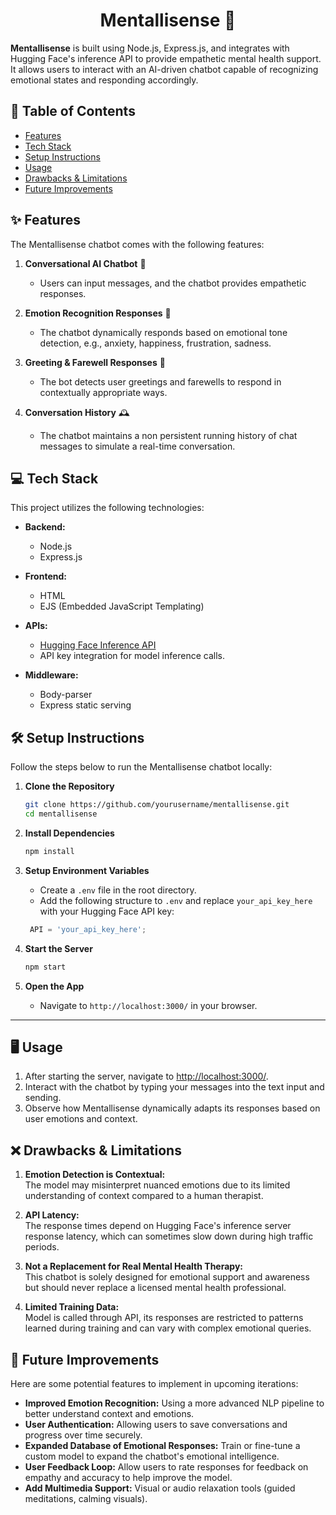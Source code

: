 <h1 align="center">Mentallisense 🧠</h1>

**Mentallisense** is built using Node.js, Express.js, and integrates with Hugging Face's inference API to provide empathetic mental health support. It allows users to interact with an AI-driven chatbot capable of recognizing emotional states and responding accordingly.

## 📌 Table of Contents
- [Features](#features)
- [Tech Stack](#tech-stack)
- [Setup Instructions](#setup-instructions)
- [Usage](#usage)
- [Drawbacks & Limitations](#drawbacks--limitations)
- [Future Improvements](#future-improvements)


## ✨ Features
The Mentallisense chatbot comes with the following features:

1. **Conversational AI Chatbot** 🤖
   - Users can input messages, and the chatbot provides empathetic responses.

2. **Emotion Recognition Responses** 💬
   - The chatbot dynamically responds based on emotional tone detection, e.g., anxiety, happiness, frustration, sadness.

3. **Greeting & Farewell Responses** 👋
   - The bot detects user greetings and farewells to respond in contextually appropriate ways.

4. **Conversation History** 🕰️
   - The chatbot maintains a non persistent running history of chat messages to simulate a real-time conversation.


## 💻 Tech Stack
This project utilizes the following technologies:

- **Backend:**
  - Node.js
  - Express.js
    
- **Frontend:**
  - HTML
  - EJS (Embedded JavaScript Templating)

- **APIs:**
  - [Hugging Face Inference API](https://api-inference.huggingface.co/models/google/flan-t5-large)
  - API key integration for model inference calls.

- **Middleware:**
  - Body-parser
  - Express static serving


## 🛠️ Setup Instructions
Follow the steps below to run the Mentallisense chatbot locally:

1. **Clone the Repository**
   ```bash
   git clone https://github.com/yourusername/mentallisense.git
   cd mentallisense
   ```

2. **Install Dependencies**
   ```bash
   npm install
   ```

3. **Setup Environment Variables**
   - Create a `.env` file in the root directory.
   - Add the following structure to `.env` and replace `your_api_key_here` with your Hugging Face API key:
   
   ```javascript
    API = 'your_api_key_here';
   ```

4. **Start the Server**
   ```bash
   npm start
   ```

5. **Open the App**
   - Navigate to `http://localhost:3000/` in your browser.

---

## 🖥️ Usage

1. After starting the server, navigate to [http://localhost:3000/](http://localhost:3000/).
2. Interact with the chatbot by typing your messages into the text input and sending.
3. Observe how Mentallisense dynamically adapts its responses based on user emotions and context.


## ❌ Drawbacks & Limitations
1. **Emotion Detection is Contextual:**  
   The model may misinterpret nuanced emotions due to its limited understanding of context compared to a human therapist.
   
2. **API Latency:**  
   The response times depend on Hugging Face's inference server response latency, which can sometimes slow down during high traffic periods.

3. **Not a Replacement for Real Mental Health Therapy:**  
   This chatbot is solely designed for emotional support and awareness but should never replace a licensed mental health professional.

4. **Limited Training Data:**  
   Model is called through API, its responses are restricted to patterns learned during training and can vary with complex emotional queries.


## 🌱 Future Improvements
Here are some potential features to implement in upcoming iterations:

- **Improved Emotion Recognition:** Using a more advanced NLP pipeline to better understand context and emotions.
- **User Authentication:** Allowing users to save conversations and progress over time securely.
- **Expanded Database of Emotional Responses:** Train or fine-tune a custom model to expand the chatbot's emotional intelligence.
- **User Feedback Loop:** Allow users to rate responses for feedback on empathy and accuracy to help improve the model.
- **Add Multimedia Support:** Visual or audio relaxation tools (guided meditations, calming visuals).
